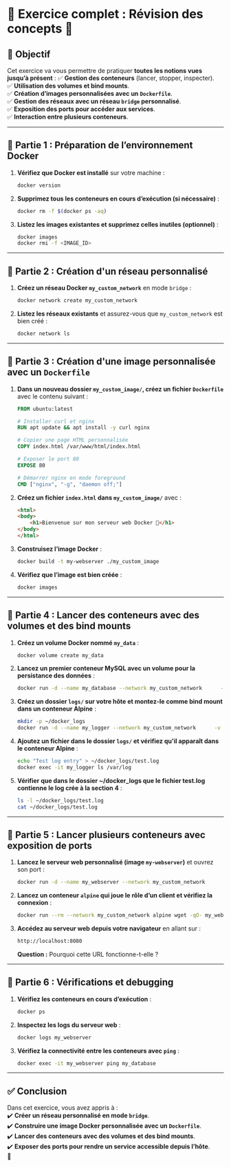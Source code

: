 # **📝 Exercice complet : Révision des concepts  🚀**

## **📌 Objectif**
Cet exercice va vous permettre de pratiquer **toutes les notions vues jusqu’à présent** :
✅ **Gestion des conteneurs** (lancer, stopper, inspecter).  
✅ **Utilisation des volumes et bind mounts**.  
✅ **Création d’images personnalisées avec un `Dockerfile`**.  
✅ **Gestion des réseaux avec un réseau `bridge` personnalisé**.  
✅ **Exposition des ports pour accéder aux services**.  
✅ **Interaction entre plusieurs conteneurs**.  

---

## **🎯 Partie 1 : Préparation de l’environnement Docker**
1. **Vérifiez que Docker est installé** sur votre machine :
   ```sh
   docker version
   ```
2. **Supprimez tous les conteneurs en cours d’exécution (si nécessaire)** :
   ```sh
   docker rm -f $(docker ps -aq)
   ```
3. **Listez les images existantes et supprimez celles inutiles (optionnel)** :
   ```sh
   docker images
   docker rmi -f <IMAGE_ID>
   ```

---

## **🎯 Partie 2 : Création d'un réseau personnalisé**
1. **Créez un réseau Docker `my_custom_network`** en mode `bridge` :
   ```sh
   docker network create my_custom_network
   ```
2. **Listez les réseaux existants** et assurez-vous que `my_custom_network` est bien créé :
   ```sh
   docker network ls
   ```

---

## **🎯 Partie 3 : Création d'une image personnalisée avec un `Dockerfile`**
1. **Dans un nouveau dossier `my_custom_image/`, créez un fichier `Dockerfile`** avec le contenu suivant :
   ```dockerfile
   FROM ubuntu:latest

   # Installer curl et nginx
   RUN apt update && apt install -y curl nginx

   # Copier une page HTML personnalisée
   COPY index.html /var/www/html/index.html

   # Exposer le port 80
   EXPOSE 80

   # Démarrer nginx en mode foreground
   CMD ["nginx", "-g", "daemon off;"]
   ```
2. **Créez un fichier `index.html` dans `my_custom_image/`** avec :
   ```html
   <html>
   <body>
       <h1>Bienvenue sur mon serveur web Docker 🚀</h1>
   </body>
   </html>
   ```
3. **Construisez l’image Docker** :
   ```sh
   docker build -t my-webserver ./my_custom_image
   ```
4. **Vérifiez que l’image est bien créée** :
   ```sh
   docker images
   ```

---

## **🎯 Partie 4 : Lancer des conteneurs avec des volumes et des bind mounts**
1. **Créez un volume Docker nommé `my_data`** :
   ```sh
   docker volume create my_data
   ```
2. **Lancez un premier conteneur MySQL avec un volume pour la persistance des données** :
   ```sh
   docker run -d --name my_database --network my_custom_network      -v my_data:/var/lib/mysql      -e MYSQL_ROOT_PASSWORD=rootpassword      mysql:5.7
   ```
3. **Créez un dossier `logs/` sur votre hôte et montez-le comme bind mount dans un conteneur Alpine** :
   ```sh
   mkdir -p ~/docker_logs
   docker run -d --name my_logger --network my_custom_network      -v ~/docker_logs:/var/log      alpine tail -f /dev/null
   ```
4. **Ajoutez un fichier dans le dossier `logs/` et vérifiez qu'il apparaît dans le conteneur Alpine** :
   ```sh
   echo "Test log entry" > ~/docker_logs/test.log
   docker exec -it my_logger ls /var/log
   ```
5. **Vérifier que dans le dossier ~/docker_logs que le fichier test.log contienne le log crée à la section 4** :
   ```sh
   ls -l ~/docker_logs/test.log
   cat ~/docker_logs/test.log
   ```
---

## **🎯 Partie 5 : Lancer plusieurs conteneurs avec exposition de ports**
1. **Lancez le serveur web personnalisé (image `my-webserver`)** et ouvrez son port :
   ```sh
   docker run -d --name my_webserver --network my_custom_network      -p 8080:80 my-webserver
   ```
2. **Lancez un conteneur `alpine` qui joue le rôle d’un client et vérifiez la connexion** :
   ```sh
   docker run --rm --network my_custom_network alpine wget -qO- my_webserver
   ```
3. **Accédez au serveur web depuis votre navigateur** en allant sur :
   ```sh
   http://localhost:8080
   ```
   **Question :** Pourquoi cette URL fonctionne-t-elle ?

---

## **🎯 Partie 6 : Vérifications et debugging**
1. **Vérifiez les conteneurs en cours d’exécution** :
   ```sh
   docker ps
   ```
2. **Inspectez les logs du serveur web** :
   ```sh
   docker logs my_webserver
   ```
3. **Vérifiez la connectivité entre les conteneurs avec `ping`** :
   ```sh
   docker exec -it my_webserver ping my_database
   ```

---

## **✅ Conclusion**
Dans cet exercice, vous avez appris à :  
✔️ **Créer un réseau personnalisé en mode `bridge`**.  
✔️ **Construire une image Docker personnalisée avec un `Dockerfile`**.  
✔️ **Lancer des conteneurs avec des volumes et des bind mounts**.  
✔️ **Exposer des ports pour rendre un service accessible depuis l’hôte**.  
🚀

